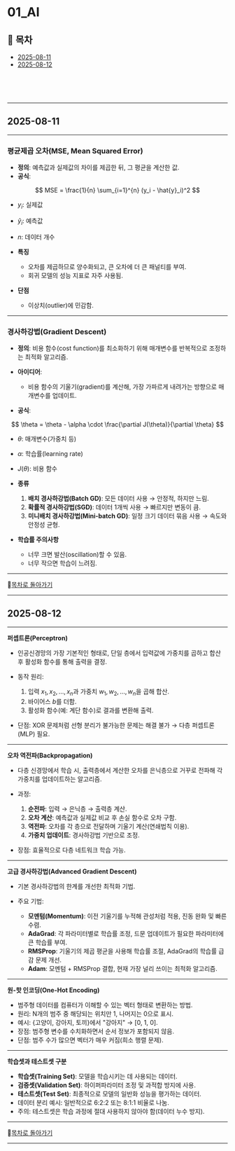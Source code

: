 # 01_AI

## 📅 목차

- [2025-08-11](#2025-08-11)
- [2025-08-12](#2025-08-12)

<br><br><br>

---

## **2025-08-11**

---

### 평균제곱 오차(MSE, Mean Squared Error)

* **정의**: 예측값과 실제값의 차이를 제곱한 뒤, 그 평균을 계산한 값.
* **공식**:

$$
MSE = \frac{1}{n} \sum_{i=1}^{n} (y_i - \hat{y}_i)^2
$$

* $y_i$: 실제값
* $\hat{y}_i$: 예측값
* $n$: 데이터 개수
* **특징**

  * 오차를 제곱하므로 양수화되고, 큰 오차에 더 큰 패널티를 부여.
  * 회귀 모델의 성능 지표로 자주 사용됨.
* **단점**

  * 이상치(outlier)에 민감함.

---

### 경사하강법(Gradient Descent)

* **정의**: 비용 함수(cost function)를 최소화하기 위해 매개변수를 반복적으로 조정하는 최적화 알고리즘.
* **아이디어**:

  * 비용 함수의 기울기(gradient)를 계산해, 가장 가파르게 내려가는 방향으로 매개변수를 업데이트.
* **공식**:

$$
\theta = \theta - \alpha \cdot \frac{\partial J(\theta)}{\partial \theta}
$$

* $\theta$: 매개변수(가중치 등)
* $\alpha$: 학습률(learning rate)
* $J(\theta)$: 비용 함수
* **종류**

  1. **배치 경사하강법(Batch GD)**: 모든 데이터 사용 → 안정적, 하지만 느림.
  2. **확률적 경사하강법(SGD)**: 데이터 1개씩 사용 → 빠르지만 변동이 큼.
  3. **미니배치 경사하강법(Mini-batch GD)**: 일정 크기 데이터 묶음 사용 → 속도와 안정성 균형.
* **학습률 주의사항**

  * 너무 크면 발산(oscillation)할 수 있음.
  * 너무 작으면 학습이 느려짐.

---

📅[목차로 돌아가기](#-목차)

---

## **2025-08-12**

---

**퍼셉트론(Perceptron)**

* 인공신경망의 가장 기본적인 형태로, 단일 층에서 입력값에 가중치를 곱하고 합산 후 활성화 함수를 통해 출력을 결정.
* 동작 원리:

  1. 입력 $x_1, x_2, \dots, x_n$과 가중치 $w_1, w_2, \dots, w_n$을 곱해 합산.
  2. 바이어스 $b$를 더함.
  3. 활성화 함수(예: 계단 함수)로 결과를 변환해 출력.
* 단점: XOR 문제처럼 선형 분리가 불가능한 문제는 해결 불가 → 다층 퍼셉트론(MLP) 필요.

---

**오차 역전파(Backpropagation)**

* 다층 신경망에서 학습 시, 출력층에서 계산한 오차를 은닉층으로 거꾸로 전파해 각 가중치를 업데이트하는 알고리즘.
* 과정:

  1. **순전파**: 입력 → 은닉층 → 출력층 계산.
  2. **오차 계산**: 예측값과 실제값 비교 후 손실 함수로 오차 구함.
  3. **역전파**: 오차를 각 층으로 전달하며 기울기 계산(연쇄법칙 이용).
  4. **가중치 업데이트**: 경사하강법 기반으로 조정.
* 장점: 효율적으로 다층 네트워크 학습 가능.

---

**고급 경사하강법(Advanced Gradient Descent)**

* 기본 경사하강법의 한계를 개선한 최적화 기법.
* 주요 기법:

  * **모멘텀(Momentum)**: 이전 기울기를 누적해 관성처럼 적용, 진동 완화 및 빠른 수렴.
  * **AdaGrad**: 각 파라미터별로 학습률 조정, 드문 업데이트가 필요한 파라미터에 큰 학습률 부여.
  * **RMSProp**: 기울기의 제곱 평균을 사용해 학습률 조절, AdaGrad의 학습률 급감 문제 개선.
  * **Adam**: 모멘텀 + RMSProp 결합, 현재 가장 널리 쓰이는 최적화 알고리즘.

---

**원-핫 인코딩(One-Hot Encoding)**

* 범주형 데이터를 컴퓨터가 이해할 수 있는 벡터 형태로 변환하는 방법.
* 원리: N개의 범주 중 해당되는 위치만 1, 나머지는 0으로 표시.
* 예시: {고양이, 강아지, 토끼}에서 "강아지" → \[0, 1, 0].
* 장점: 범주형 변수를 수치화하면서 순서 정보가 포함되지 않음.
* 단점: 범주 수가 많으면 벡터가 매우 커짐(희소 행렬 문제).

---

**학습셋과 테스트셋 구분**

* **학습셋(Training Set)**: 모델을 학습시키는 데 사용되는 데이터.
* **검증셋(Validation Set)**: 하이퍼파라미터 조정 및 과적합 방지에 사용.
* **테스트셋(Test Set)**: 최종적으로 모델의 일반화 성능을 평가하는 데이터.
* 데이터 분리 예시: 일반적으로 6:2:2 또는 8:1:1 비율로 나눔.
* 주의: 테스트셋은 학습 과정에 절대 사용하지 않아야 함(데이터 누수 방지).

---

📅[목차로 돌아가기](#-목차)

---

